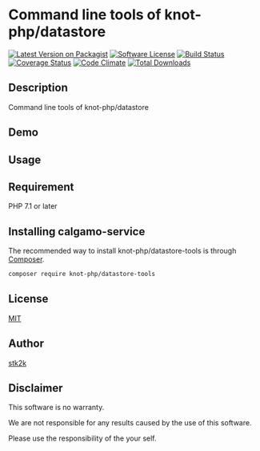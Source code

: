 Command line tools of knot-php/datastore
=======================

[![Latest Version on Packagist](https://img.shields.io/packagist/v/knot-php/datastore-tools.svg?style=flat-square)](https://packagist.org/packages/knot-php/datastore-tools)
[![Software License](https://img.shields.io/badge/license-MIT-brightgreen.svg?style=flat-square)](LICENSE.md)
[![Build Status](https://travis-ci.org/knot-php/datastore-tools.svg?branch=master)](https://travis-ci.org/knot-php/datastore-tools)
[![Coverage Status](https://coveralls.io/repos/github/knot-php/datastore-tools/badge.svg?branch=master)](https://coveralls.io/github/knot-php/datastore-tools?branch=master)
[![Code Climate](https://codeclimate.com/github/knot-php/datastore-tools/badges/gpa.svg)](https://codeclimate.com/github/knot-php/datastore-tools)
[![Total Downloads](https://img.shields.io/packagist/dt/knot-php/datastore-tools.svg?style=flat-square)](https://packagist.org/packages/knot-php/datastore-tools)

## Description

Command line tools of knot-php/datastore

## Demo

## Usage

## Requirement

PHP 7.1 or later

## Installing calgamo-service

The recommended way to install knot-php/datastore-tools is through
[Composer](http://getcomposer.org).

```bash
composer require knot-php/datastore-tools
```

## License
[MIT](https://github.com/knot-php/datastore-tools/blob/master/LICENSE)

## Author

[stk2k](https://github.com/stk2k)

## Disclaimer

This software is no warranty.

We are not responsible for any results caused by the use of this software.

Please use the responsibility of the your self.


